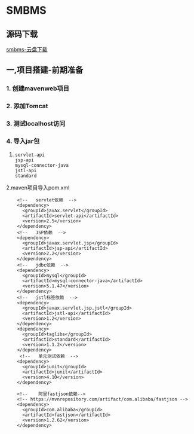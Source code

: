 # SMBMS

## 源码下载



[smbms-云盘下载](https://www.aliyundrive.com/s/XnCLHD6Fe5C)



## 一,项目搭建-前期准备

### 1.  创建mavenweb项目

### 2. 添加Tomcat

### 3. 测试localhost访问

### 4. 导入jar包

   1. ```
      servlet-api  
      jsp-api    
      mysql-connector-java
      jstl-api
      standard
      ```
2.maven项目导入pom.xml
```
	<!--   servlet依赖  -->
    <dependency>
      <groupId>javax.servlet</groupId>
      <artifactId>servlet-api</artifactId>
      <version>2.5</version>
    </dependency>
    <!--   JSP依赖  -->
    <dependency>
      <groupId>javax.servlet.jsp</groupId>
      <artifactId>jsp-api</artifactId>
      <version>2.2</version>
    </dependency>
    <!--   jdbc依赖  -->
    <dependency>
      <groupId>mysql</groupId>
      <artifactId>mysql-connector-java</artifactId>
      <version>5.1.47</version>
    </dependency>
    <!--   jstl标签依赖  -->
    <dependency>
      <groupId>javax.servlet.jsp.jstl</groupId>
      <artifactId>jstl-api</artifactId>
      <version>1.2</version>
    </dependency>
    <dependency>
      <groupId>taglibs</groupId>
      <artifactId>standard</artifactId>
      <version>1.1.2</version>
    </dependency>
     <!--   单元测试依赖  -->
    <dependency>
      <groupId>junit</groupId>
      <artifactId>junit</artifactId>
      <version>4.10</version>
    </dependency>

    <!--    阿里fastjson依赖-->
    <!-- https://mvnrepository.com/artifact/com.alibaba/fastjson -->
    <dependency>
      <groupId>com.alibaba</groupId>
      <artifactId>fastjson</artifactId>
      <version>1.2.62</version>
    </dependency>
```

